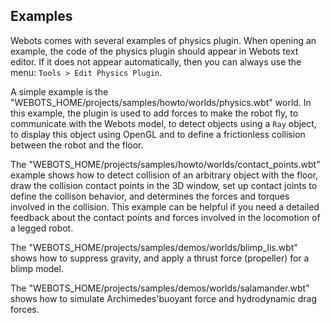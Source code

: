 ## Examples

Webots comes with several examples of physics plugin. When opening an example,
the code of the physics plugin should appear in Webots text editor. If it does
not appear automatically, then you can always use the menu: `Tools > Edit
Physics Plugin`.

A simple example is the "WEBOTS\_HOME/projects/samples/howto/worlds/physics.wbt"
world. In this example, the plugin is used to add forces to make the robot fly,
to communicate with the Webots model, to detect objects using a `Ray` object, to
display this object using OpenGL and to define a frictionless collision between
the robot and the floor.

The "WEBOTS\_HOME/projects/samples/howto/worlds/contact\_points.wbt" example
shows how to detect collision of an arbitrary object with the floor, draw the
collision contact points in the 3D window, set up contact joints to define the
collison behavior, and determines the forces and torques involved in the
collision. This example can be helpful if you need a detailed feedback about the
contact points and forces involved in the locomotion of a legged robot.

The "WEBOTS\_HOME/projects/samples/demos/worlds/blimp\_lis.wbt" shows how to
suppress gravity, and apply a thrust force (propeller) for a blimp model.

The "WEBOTS\_HOME/projects/samples/demos/worlds/salamander.wbt" shows how to
simulate Archimedes'buoyant force and hydrodynamic drag forces.

